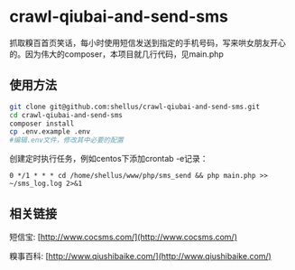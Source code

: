 # crawl-qiubai-and-send-sms
抓取糗百首页笑话，每小时使用短信发送到指定的手机号码，写来哄女朋友开心的。因为伟大的composer，本项目就几行代码，见main.php

## 使用方法
```bash
git clone git@github.com:shellus/crawl-qiubai-and-send-sms.git
cd crawl-qiubai-and-send-sms
composer install
cp .env.example .env
#编辑.env文件，修改其中必要的配置

```

创建定时执行任务，例如centos下添加crontab -e记录：

`0 */1 * * * cd /home/shellus/www/php/sms_send && php main.php >> ~/sms_log.log 2>&1`

## 相关链接
短信宝: [http://www.cocsms.com/](http://www.cocsms.com/)

糗事百科: [http://www.qiushibaike.com/](http://www.qiushibaike.com/)